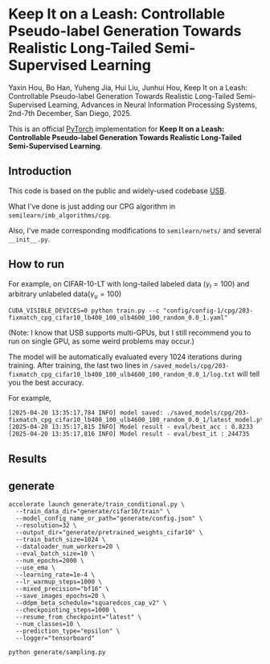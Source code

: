 # Keep It on a Leash: Controllable Pseudo-label Generation Towards Realistic Long-Tailed Semi-Supervised Learning
Yaxin Hou, Bo Han, Yuheng Jia, Hui Liu, Junhui Hou, Keep It on a Leash: Controllable Pseudo-label Generation Towards Realistic Long-Tailed Semi-Supervised Learning, Advances in Neural Information Processing Systems, 2nd-7th December, San Diego, 2025.

This is an official [PyTorch](http://pytorch.org) implementation for **Keep It on a Leash: Controllable Pseudo-label Generation Towards Realistic Long-Tailed Semi-Supervised Learning**.

## Introduction
This code is based on the public and widely-used codebase [USB](https://github.com/microsoft/Semi-supervised-learning).

What I've done is just adding our CPG algorithm in `semilearn/imb_algorithms/cpg`.

Also, I've made corresponding modifications to `semilearn/nets/` and several `__init__.py`.

## How to run
For example, on CIFAR-10-LT with long-tailed labeled data ($\gamma_l=100$) and arbitrary unlabeled data($\gamma_u=100$)

```
CUDA_VISIBLE_DEVICES=0 python train.py --c "config/config-1/cpg/203-fixmatch_cpg_cifar10_lb400_100_ulb4600_100_random_0.0_1.yaml"
```

(Note: I know that USB supports multi-GPUs, but I still recommend you to run on single GPU, as some weird problems may occur.)

The model will be automatically evaluated every 1024 iterations during training. After training, the last two lines in `/saved_models/cpg/203-fixmatch_cpg_cifar10_lb400_100_ulb4600_100_random_0.0_1/log.txt` will tell you the best accuracy. 

For example,
```
[2025-04-20 13:35:17,784 INFO] model saved: ./saved_models/cpg/203-fixmatch_cpg_cifar10_lb400_100_ulb4600_100_random_0.0_1/latest_model.pth
[2025-04-20 13:35:17,815 INFO] Model result - eval/best_acc : 0.8233
[2025-04-20 13:35:17,816 INFO] Model result - eval/best_it : 244735
```

## Results

## generate
```
accelerate launch generate/train_conditional.py \
  --train_data_dir="generate/cifar10/train" \
  --model_config_name_or_path="generate/config.json" \
  --resolution=32 \
  --output_dir="generate/pretrained_weights_cifar10" \
  --train_batch_size=1024 \
  --dataloader_num_workers=20 \
  --eval_batch_size=10 \
  --num_epochs=2000 \
  --use_ema \
  --learning_rate=1e-4 \
  --lr_warmup_steps=1000 \
  --mixed_precision="bf16" \
  --save_images_epochs=20 \
  --ddpm_beta_schedule="squaredcos_cap_v2" \
  --checkpointing_steps=1000 \
  --resume_from_checkpoint="latest" \
  --num_classes=10 \
  --prediction_type="epsilon" \
  --logger="tensorboard"
```

```
python generate/sampling.py 
```
